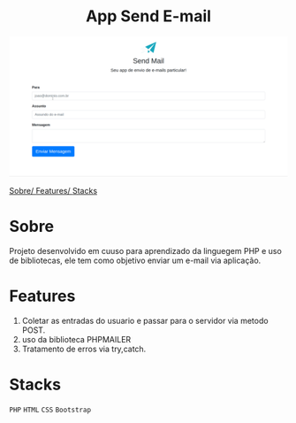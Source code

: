 <h1 align="center">App Send E-mail</h1>



<img src="imagens/sendEmail.gif"/>

<a href="#sobre" >Sobre/ </a>
<a href="#features" >Features/ </a>
<a href="#Stacks" >Stacks</a>



# Sobre
Projeto desenvolvido em cuuso para aprendizado da linguegem PHP e uso de bibliotecas, ele tem como objetivo enviar um e-mail via aplicação.

# Features

1. Coletar as entradas do usuario e passar para o servidor via metodo POST.
2. uso da biblioteca PHPMAILER
3. Tratamento de erros via try,catch.



# Stacks
`PHP`
`HTML`
`CSS`
`Bootstrap`
